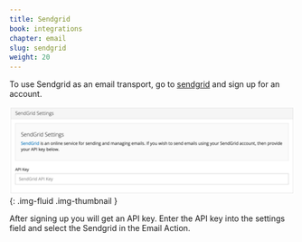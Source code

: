 ```yaml
---
title: Sendgrid
book: integrations
chapter: email
slug: sendgrid
weight: 20
---
```

To use Sendgrid as an email transport, go to [sendgrid](https://sendgrid.com/) and sign up for an account.

![](/assets/img/sendgrid.png){: .img-fluid .img-thumbnail }

After signing up you will get an API key. Enter the API key into the settings field and select the Sendgrid in the Email Action.
